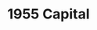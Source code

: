 ---
layout: firm_page
title: "1955 Capital"
id: "1955.capital"
permalink: "/1955capital1955.capital/"
website: "https://1955.capital/"
offices: "Jackson (United States)"
investment_stages: "Series A, Series B"
portfolio_companies: "Nature's Fynd, Noah Medical, Gridtential, Ampaire, Crop Enhancement, Vital Biosciences, Robobee"
portfolio_link: "http://1955.capital/portfolio"
investment_markets: "Energy & Environment, Health & Education, Food Safety & Supply, Sustainable Manufacturing"
founded_year: "2015"
description: "1955 Capital is a leading venture capital firm that invests in companies developing advanced technologies that address the world's most pressing challenges in the areas of health and sustainability."
linkedin: "https://www.linkedin.com/company/1955-capital"
twitter: "http://www.twitter.com/1955capital"
instagram: ""
team_page: "http://1955.capital/team"
investor_type: "Venture Capital"
crunchbase: "https://www.crunchbase.com/organization/1955-capital"
pitchbook: "https://pitchbook.com/profiles/investor/154361-08"

# SEO Optimization
meta_title: "1955 Capital - VC Firm - projectstartups.com"
meta_description: "1955 Capital, 1955 Capital is a leading venture capital firm that invests in companies developing advanced technologies that address the world's most pressing chall..."
meta_keywords: "1955 Capital, Energy & Environment, Health & Education, Food Safety & Supply, Sustainable Manufacturing, VC firm, venture capital, startup investor, projectstartups.com"
canonical_url: "https://vc.projectstartups.com/1955capital1955.capital/"
---
